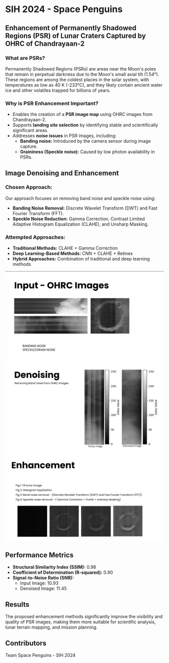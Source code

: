 # SIH 2024 - Space Penguins

## Enhancement of Permanently Shadowed Regions (PSR) of Lunar Craters Captured by OHRC of Chandrayaan-2

### What are PSRs?
Permanently Shadowed Regions (PSRs) are areas near the Moon's poles that remain in perpetual darkness due to the Moon's small axial tilt (1.54°). These regions are among the coldest places in the solar system, with temperatures as low as 40 K (-233°C), and they likely contain ancient water ice and other volatiles trapped for billions of years.

### Why is PSR Enhancement Important?
- Enables the creation of a **PSR image map** using OHRC images from Chandrayaan-2.
- Supports **landing site selection** by identifying stable and scientifically significant areas.
- Addresses **noise issues** in PSR images, including:
  - **Banding noise:** Introduced by the camera sensor during image capture.
  - **Graininess (Speckle noise):** Caused by low photon availability in PSRs.

## Image Denoising and Enhancement

### Chosen Approach:
Our approach focuses on removing band noise and speckle noise using:
- **Banding Noise Removal:** Discrete Wavelet Transform (DWT) and Fast Fourier Transform (FFT).
- **Speckle Noise Reduction:** Gamma Correction, Contrast Limited Adaptive Histogram Equalization (CLAHE), and Unsharp Masking.

### Attempted Approaches:
- **Traditional Methods:** CLAHE + Gamma Correction
- **Deep Learning-Based Methods:** CNN + CLAHE + Retinex
- **Hybrid Approaches:** Combination of traditional and deep learning methods

![Denoising Steps](SIH_2024_SPACE_PENGUINS%20(2).jpg)
![Project Overview](SIH_2024_SPACE_PENGUINS.jpg)
![Enhanced Image](SIH_2024_SPACE_PENGUINS%20(1).jpg)

## Performance Metrics
- **Structural Similarity Index (SSIM):** 0.98
- **Coefficient of Determination (R-squared):** 0.90
- **Signal-to-Noise Ratio (SNR):**
  - Input Image: 10.93
  - Denoised Image: 11.45

## Results
The proposed enhancement methods significantly improve the visibility and quality of PSR images, making them more suitable for scientific analysis, lunar terrain mapping, and mission planning.

## Contributors
Team Space Penguins - SIH 2024

